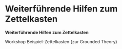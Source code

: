 # Weiterführende Hilfen zum Zettelkasten

**Weiterführende Hilfen zum Zettelkasten**

Workshop
Beispiel-Zettelkasten (zur Grounded Theory)

